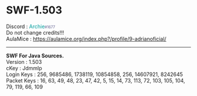# SWF-1.503
Discord : <font color='#009D9D'>Archie</font><font color='#606090'><font size='-2'>#1677</font></font><br>
Do not change credits!!!<br>
AulaMice : https://aulamice.org/index.php?/profile/9-adrianoficial/<br>
<hr>
<b>SWF For Java Sources.</b><br>
Version : 1.503<br>
cKey : JdmmIp<br>
Login Keys : 256, 9685486, 1738119, 10854858, 256, 14607921, 8242645<br>
Packet Keys : 16, 63, 49, 48, 23, 47, 42, 5, 15, 14, 73, 113, 72, 103, 105, 104, 79, 119, 66, 109<br>
